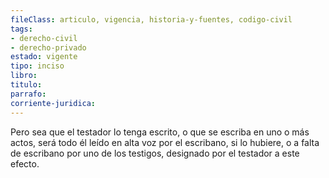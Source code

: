 ```yaml
---
fileClass: articulo, vigencia, historia-y-fuentes, codigo-civil
tags:
- derecho-civil
- derecho-privado
estado: vigente
tipo: inciso
libro:
titulo:
parrafo:
corriente-juridica:
---
```

Pero sea que el testador lo tenga escrito, o que se escriba en uno o más actos, será todo él leído en alta voz por el escribano, si lo hubiere, o a falta de escribano por uno de los testigos, designado por el testador a este efecto.
